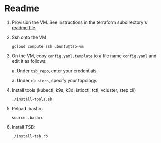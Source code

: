 # Readme

1. Provision the VM.  See instructions in the terraform subdirectory's [readme file](terraform/readme.md).

1. Ssh onto the VM

    ```shell
    gcloud compute ssh ubuntu@tsb-vm
    ```

1. On the VM, copy `config.yaml.template` to a file name `config.yaml` and edit it as follows:

    a. Under `tsb_repo`, enter your credentials.

    a. Under `clusters`, specify your topology.

1. Install tools (kubectl, k9s, k3d, istioctl, tctl, vcluster, step cli)

    ```shell
    ./install-tools.sh
    ```

1. Reload .bashrc

    ```shell
    source .bashrc
    ```

1. Install TSB:

    ```shell
    ./install-tsb.rb
    ```
